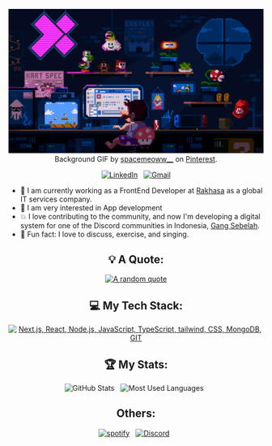 <div align="center">

[![Hi my friend, I'm Edo!](assets/base-background.gif)](https://edo0edo.me)
Background GIF by [spacemeoww__](https://pin.it/Dz3KHp6) on [Pinterest](https://www.pinterest.com/).

[![LinkedIn](https://skillicons.dev/icons?i=linkedin)](https://www.linkedin.com/in/edo0edo/) &nbsp;
[![Gmail](https://skillicons.dev/icons?i=gmail)](mailto:edwardedo603@gmail.com?subject=Hello%20Edo,%20From%20Github)

</div>

- 💼 I am currently working as a FrontEnd Developer at [Rakhasa](https://rakhasa.com) as a global IT services company.
- 🚀 I am very interested in App development
- 💥 I love contributing to the community, and now I'm developing a digital system for one of the Discord communities in
  Indonesia, [Gang Sebelah](https://gangsebelah.com).
- 💢 Fun fact: I love to discuss, exercise, and singing.

<div align="center">

## 💡 A Quote:

[![A random quote](https://quotes-github-readme.vercel.app/api?type=horizontal&theme=dark)](https://github.com/piyushsuthar/github-readme-quotes)

## 💻 My Tech Stack:

[![Next.js, React, Node.js, JavaScript, TypeScript, tailwind, CSS, MongoDB, GIT](https://skillicons.dev/icons?i=next,react,nodejs,js,ts,tailwind,css,mongodb,git)](https://skillicons.dev)

## 🏆 My Stats:

<p>
    <img height=175 alt="GitHub Stats" src="https://github-readme-stats.vercel.app/api?username=do-zoo&show_icons=true&count_private=true&theme=dark" />&nbsp;&nbsp;
    <img height=175 alt="Most Used Languages" src="https://github-readme-stats.vercel.app/api/top-langs/?username=do-zoo&layout=compact&theme=dark" />&nbsp;&nbsp;
</p>

## Others:

<p>
    <a target="_blank" href="https://open.spotify.com/user/31cxz2xpakdrtnesnjjpokyjuqxq" ><img alt="spotify" src="https://img.shields.io/badge/Spotify-1ED760?style=for-the-badge&logo=spotify&logoColor=white" /></a>&nbsp;&nbsp;
    <a target="_blank" href="https://discord.com"><img alt="Discord" src="https://img.shields.io/badge/Discord-%235865F2.svg?style=for-the-badge&logo=discord&logoColor=white" /></a>&nbsp;&nbsp;
</p>

</div>


